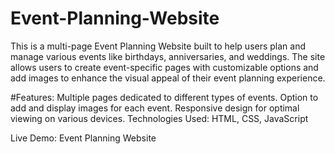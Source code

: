 # Event-Planning-Website
This is a multi-page Event Planning Website built to help users plan and manage various events like birthdays, anniversaries, and weddings. The site allows users to create event-specific pages with customizable options and add images to enhance the visual appeal of their event planning experience.

#Features:
Multiple pages dedicated to different types of events.
Option to add and display images for each event.
Responsive design for optimal viewing on various devices.
Technologies Used: HTML, CSS, JavaScript

Live Demo: Event Planning Website
